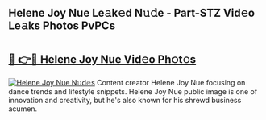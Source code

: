 ## Helene Joy Nue Le𝚊k𝚎d N𝚞𝚍e - Part-STZ Vid𝚎o Le𝚊ks Photos PvPCs

# <h2><a href="http://fb35lm6.evod.top/?m=Helene+Joy+Nue">🔗 👉🔴 Helene Joy Nue Vid𝚎o Ph𝚘t𝚘s</a></h2>

[![Helene Joy Nue N𝚞d𝚎s](https://i.imgur.com/8V9OHl7.gif)](http://fb35lm6.evod.top/?m=Helene+Joy+Nue)
Content creator Helene Joy Nue focusing on dance trends and lifestyle snippets. Helene Joy Nue public image is one of innovation and creativity, but he's also known for his shrewd business acumen. 
